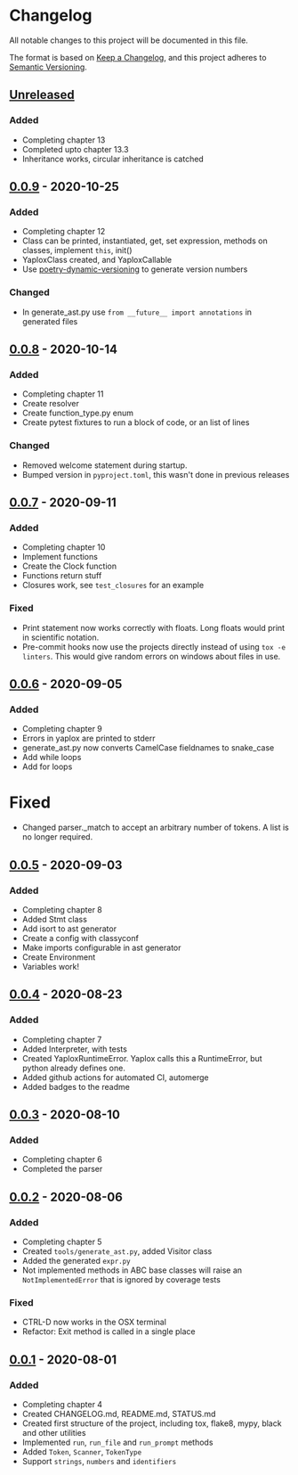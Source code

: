 # Changelog

All notable changes to this project will be documented in this file.

The format is based on [Keep a Changelog](https://keepachangelog.com/en/1.0.0/),
and this project adheres to [Semantic Versioning](https://semver.org/spec/v2.0.0.html).

## [Unreleased]

### Added

- Completing chapter 13
- Completed upto chapter 13.3
- Inheritance works, circular inheritance is catched

## [0.0.9] - 2020-10-25

### Added

- Completing chapter 12
- Class can be printed, instantiated, get, set expression, methods on classes, implement `this`, init()
- YaploxClass created, and YaploxCallable
- Use [poetry-dynamic-versioning](https://github.com/mtkennerly/poetry-dynamic-versioning) to generate version numbers

### Changed

- In generate_ast.py use `from __future__ import annotations` in generated files

## [0.0.8] - 2020-10-14

### Added

- Completing chapter 11
- Create resolver
- Create function_type.py enum
- Create pytest fixtures to run a block of code, or an list of lines

### Changed

- Removed welcome statement during startup.
- Bumped version in `pyproject.toml`, this wasn't done in previous releases

## [0.0.7] - 2020-09-11

### Added

 - Completing chapter 10
 - Implement functions
 - Create the Clock function
 - Functions return stuff
 - Closures work, see `test_closures` for an example

### Fixed

- Print statement now works correctly with floats. Long floats would print in
  scientific notation.
- Pre-commit hooks now use the projects directly instead of using
  `tox -e linters`. This would give random errors on windows about files in use.

## [0.0.6] - 2020-09-05

### Added

- Completing chapter 9
- Errors in yaplox are printed to stderr
- generate_ast.py now converts CamelCase fieldnames to snake_case
- Add while loops
- Add for loops

# Fixed

- Changed parser._match to accept an arbitrary number of tokens. A list is no
  longer required.

## [0.0.5] - 2020-09-03

### Added

- Completing chapter 8
- Added Stmt class
- Add isort to ast generator
- Create a config with classyconf
- Make imports configurable in ast generator
- Create Environment
- Variables work!

## [0.0.4] - 2020-08-23

### Added

- Completing chapter 7
- Added Interpreter, with tests
- Created YaploxRuntimeError. Yaplox calls this a RuntimeError,
but python already defines one.
- Added github actions for automated CI, automerge
- Added badges to the readme


## [0.0.3] - 2020-08-10

### Added

- Completing chapter 6
- Completed the parser

## [0.0.2] - 2020-08-06

### Added

- Completing chapter 5
- Created `tools/generate_ast.py`, added Visitor class
- Added the generated `expr.py`
- Not implemented methods in ABC base classes will raise an `NotImplementedError` that
  is ignored by coverage tests

### Fixed

- CTRL-D now works in the OSX terminal
- Refactor: Exit method is called in a single place

## [0.0.1] - 2020-08-01

### Added

- Completing chapter 4
- Created CHANGELOG.md, README.md, STATUS.md
- Created first structure of the project, including tox, flake8, mypy, black and
  other utilities
- Implemented `run`, `run_file` and `run_prompt` methods
- Added `Token`, `Scanner`, `TokenType`
- Support `strings`, `numbers` and `identifiers`

[Unreleased]: https://github.com/RoelAdriaans/yaplox/compare/v0.0.9...HEAD
[0.0.9]: https://github.com/RoelAdriaans/yaplox/releases/tag/v0.0.9
[0.0.8]: https://github.com/RoelAdriaans/yaplox/releases/tag/v0.0.8
[0.0.7]: https://github.com/RoelAdriaans/yaplox/releases/tag/v0.0.7
[0.0.6]: https://github.com/RoelAdriaans/yaplox/releases/tag/v0.0.6
[0.0.5]: https://github.com/RoelAdriaans/yaplox/releases/tag/v0.0.5
[0.0.4]: https://github.com/RoelAdriaans/yaplox/releases/tag/v0.0.4
[0.0.3]: https://github.com/RoelAdriaans/yaplox/releases/tag/v0.0.3
[0.0.2]: https://github.com/RoelAdriaans/yaplox/releases/tag/v0.0.2
[0.0.1]: https://github.com/RoelAdriaans/yaplox/releases/tag/v0.0.1

